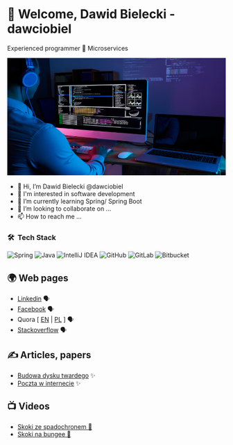 # 👋 Welcome, Dawid Bielecki - dawciobiel

Experienced programmer 🔹 Microservices 

[//]: # (![]&#40;pictures/profile-picture.jpg&#41;)
<img alt="profile picture" src="pictures/profile-picture.jpg" height="270" width="860">

- 👋 Hi, I’m Dawid Bielecki @dawciobiel
- 👀 I'm interested in software development
- 🌱 I’m currently learning Spring/ Spring Boot
- 💞️ I’m looking to collaborate on ...
- 📫 How to reach me ...

### 🛠 &nbsp;Tech Stack

![Spring](https://img.shields.io/badge/spring-%236DB33F.svg?style=for-the-badge&logo=spring&logoColor=white)
![Java](https://img.shields.io/badge/java-%23ED8B00.svg?style=for-the-badge&logo=java&logoColor=white)
![IntelliJ IDEA](https://img.shields.io/badge/IntelliJIDEA-000000.svg?style=for-the-badge&logo=intellij-idea&logoColor=white)
![GitHub](https://img.shields.io/badge/github-%23121011.svg?style=for-the-badge&logo=github&logoColor=white)
![GitLab](https://img.shields.io/badge/gitlab-%23121011.svg?style=for-the-badge&logo=gitlab&logoColor=white)
![Bitbucket](https://img.shields.io/badge/bitbucket-%23121011.svg?style=for-the-badge&logo=bitbucket&logoColor=white)

[//]: # (![GraphQL]&#40;https://img.shields.io/badge/-GraphQL-E10098?style=for-the-badge&logo=graphql&logoColor=white&#41;)
[//]: # (![GitLab CI]&#40;https://img.shields.io/badge/GitLabCI-%23181717.svg?style=for-the-badge&logo=gitlab&logoColor=white&#41;)

## 🌍 Web pages 

- [Linkedin](https://www.linkedin.com/in/dawidbielecki) 🗣
- [Facebook](https://www.facebook.com/dawciobiel) 🗣
- Quora [ [EN](https://www.quora.com/profile/Dawid-Bielecki) |
[PL](https://pl.quora.com/profile/Dawid-Bielecki) ] 🗣
- [Stackoverflow](https://stackoverflow.com/users/2002162/dawciobiel) 🗣


[//]: # (- 🔴 [YouTube]&#40;https://www.youtube.com/channel/???&#41;)
[//]: # (- 🔗 [Linkedin]&#40;https://www.linkedin.com/in/dawciobiel/&#41;)

## ✍ Articles, papers

- [Budowa dysku twardego](articles/dysk.twardy.od.A.do.Z) ✨
- [Poczta w internecie](articles/poczta.w.internecie) ✨

## 📺 Videos
- [Skoki ze spadochronem 🚀](https://youtu.be/mF98nR3KSkU)
- [Skoki na bungee 🚀](https://youtu.be/NQseYLUHWqA)

[//]: # (## ✍ Contact)

[//]: # (- 📫 [E-mail]&#40;mailto:no-spam&#40;@&#41;gmail.com&#41;)

[//]: # (- telephone)